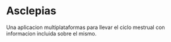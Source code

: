 # Asclepias
 Una aplicacion multiplataformas para llevar el ciclo mestrual con informacion incluida sobre el mismo.
